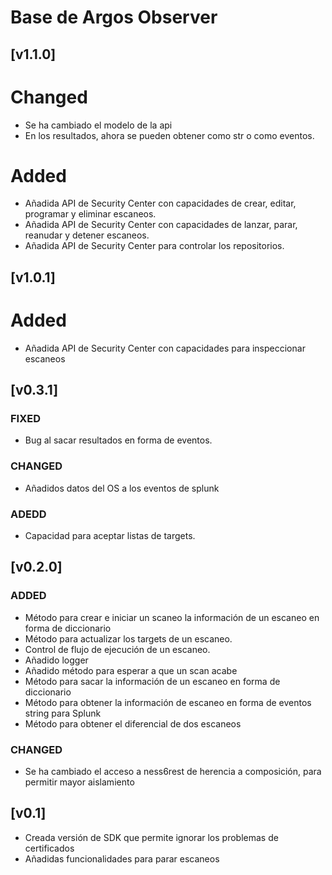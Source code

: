 # Base de Argos Observer
## [v1.1.0]
# Changed
- Se ha cambiado el modelo de la api
- En los resultados, ahora se pueden obtener como str o como eventos.

# Added
- Añadida API de Security Center con capacidades de crear, editar, programar y eliminar escaneos.
- Añadida API de Security Center con capacidades de lanzar, parar, reanudar y detener escaneos.
- Añadida API de Security Center para controlar los repositorios.


## [v1.0.1]
# Added
- Añadida API de Security Center con capacidades para inspeccionar escaneos

## [v0.3.1]
### FIXED
- Bug al sacar resultados en forma de eventos.

### CHANGED
- Añadidos datos del OS a los eventos de splunk

### ADEDD
- Capacidad para aceptar listas de targets.


## [v0.2.0]
### ADDED
- Método para crear e iniciar un scaneo la información de un escaneo en forma de diccionario
- Método para actualizar los targets de un escaneo.
- Control de flujo de ejecución de un escaneo.
- Añadido logger
- Añadido método para esperar a que un scan acabe
- Método para sacar la información de un escaneo en forma de diccionario
- Método para obtener la información de escaneo en forma de eventos string para Splunk
- Método para obtener el diferencial de dos escaneos

### CHANGED
- Se ha cambiado el acceso a ness6rest de herencia a composición, para permitir mayor aislamiento

## [v0.1]
- Creada versión de SDK que permite ignorar los problemas de certificados
- Añadidas funcionalidades para parar escaneos